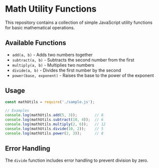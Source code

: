 # Math Utility Functions

This repository contains a collection of simple JavaScript utility functions for basic mathematical operations.

## Available Functions

- `add(a, b)` - Adds two numbers together
- `subtract(a, b)` - Subtracts the second number from the first
- `multiply(a, b)` - Multiplies two numbers
- `divide(a, b)` - Divides the first number by the second
- `power(base, exponent)` - Raises the base to the power of the exponent

## Usage

```javascript
const mathUtils = require('./sample.js');

// Examples
console.log(mathUtils.add(5, 3));        // 8
console.log(mathUtils.subtract(10, 4));  // 6
console.log(mathUtils.multiply(2, 6));   // 12
console.log(mathUtils.divide(10, 2));    // 5
console.log(mathUtils.power(2, 3));      // 8
```

## Error Handling

The `divide` function includes error handling to prevent division by zero.

